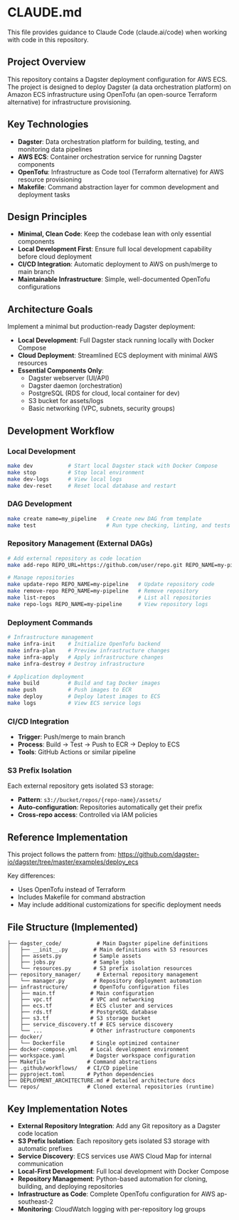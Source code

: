 # CLAUDE.md

This file provides guidance to Claude Code (claude.ai/code) when working with code in this repository.

## Project Overview

This repository contains a Dagster deployment configuration for AWS ECS. The project is designed to deploy Dagster (a data orchestration platform) on Amazon ECS infrastructure using OpenTofu (an open-source Terraform alternative) for infrastructure provisioning.

## Key Technologies

- **Dagster**: Data orchestration platform for building, testing, and monitoring data pipelines
- **AWS ECS**: Container orchestration service for running Dagster components
- **OpenTofu**: Infrastructure as Code tool (Terraform alternative) for AWS resource provisioning
- **Makefile**: Command abstraction layer for common development and deployment tasks

## Design Principles

- **Minimal, Clean Code**: Keep the codebase lean with only essential components
- **Local Development First**: Ensure full local development capability before cloud deployment
- **CI/CD Integration**: Automatic deployment to AWS on push/merge to main branch
- **Maintainable Infrastructure**: Simple, well-documented OpenTofu configurations

## Architecture Goals

Implement a minimal but production-ready Dagster deployment:
- **Local Development**: Full Dagster stack running locally with Docker Compose
- **Cloud Deployment**: Streamlined ECS deployment with minimal AWS resources
- **Essential Components Only**:
  - Dagster webserver (UI/API)
  - Dagster daemon (orchestration)
  - PostgreSQL (RDS for cloud, local container for dev)
  - S3 bucket for assets/logs
  - Basic networking (VPC, subnets, security groups)

## Development Workflow

### Local Development
```bash
make dev           # Start local Dagster stack with Docker Compose
make stop          # Stop local environment
make dev-logs      # View local logs
make dev-reset     # Reset local database and restart
```

### DAG Development
```bash
make create name=my_pipeline   # Create new DAG from template
make test                      # Run type checking, linting, and tests
```

### Repository Management (External DAGs)
```bash
# Add external repository as code location
make add-repo REPO_URL=https://github.com/user/repo.git REPO_NAME=my-pipeline

# Manage repositories
make update-repo REPO_NAME=my-pipeline   # Update repository code
make remove-repo REPO_NAME=my-pipeline   # Remove repository
make list-repos                          # List all repositories
make repo-logs REPO_NAME=my-pipeline     # View repository logs
```

### Deployment Commands
```bash
# Infrastructure management
make infra-init    # Initialize OpenTofu backend
make infra-plan    # Preview infrastructure changes  
make infra-apply   # Apply infrastructure changes
make infra-destroy # Destroy infrastructure

# Application deployment
make build         # Build and tag Docker images
make push          # Push images to ECR
make deploy        # Deploy latest images to ECS
make logs          # View ECS service logs
```

### CI/CD Integration
- **Trigger**: Push/merge to main branch
- **Process**: Build → Test → Push to ECR → Deploy to ECS
- **Tools**: GitHub Actions or similar pipeline

### S3 Prefix Isolation
Each external repository gets isolated S3 storage:
- **Pattern**: `s3://bucket/repos/{repo-name}/assets/`
- **Auto-configuration**: Repositories automatically get their prefix
- **Cross-repo access**: Controlled via IAM policies

## Reference Implementation

This project follows the pattern from: https://github.com/dagster-io/dagster/tree/master/examples/deploy_ecs

Key differences:
- Uses OpenTofu instead of Terraform
- Includes Makefile for command abstraction
- May include additional customizations for specific deployment needs

## File Structure (Implemented)

```
├── dagster_code/           # Main Dagster pipeline definitions
│   ├── __init__.py        # Main definitions with S3 resources
│   ├── assets.py          # Sample assets
│   ├── jobs.py            # Sample jobs  
│   └── resources.py       # S3 prefix isolation resources
├── repository_manager/     # External repository management
│   └── manager.py         # Repository deployment automation
├── infrastructure/        # OpenTofu configuration files
│   ├── main.tf           # Main configuration
│   ├── vpc.tf            # VPC and networking
│   ├── ecs.tf            # ECS cluster and services
│   ├── rds.tf            # PostgreSQL database
│   ├── s3.tf             # S3 storage bucket
│   ├── service_discovery.tf # ECS service discovery
│   └── ...               # Other infrastructure components
├── docker/
│   └── Dockerfile        # Single optimized container
├── docker-compose.yml    # Local development environment
├── workspace.yaml        # Dagster workspace configuration
├── Makefile             # Command abstractions
├── .github/workflows/   # CI/CD pipeline
├── pyproject.toml       # Python dependencies
├── DEPLOYMENT_ARCHITECTURE.md # Detailed architecture docs
└── repos/               # Cloned external repositories (runtime)
```

## Key Implementation Notes

- **External Repository Integration**: Add any Git repository as a Dagster code location
- **S3 Prefix Isolation**: Each repository gets isolated S3 storage with automatic prefixes
- **Service Discovery**: ECS services use AWS Cloud Map for internal communication
- **Local-First Development**: Full local development with Docker Compose
- **Repository Management**: Python-based automation for cloning, building, and deploying repositories
- **Infrastructure as Code**: Complete OpenTofu configuration for AWS ap-southeast-2
- **Monitoring**: CloudWatch logging with per-repository log groups
